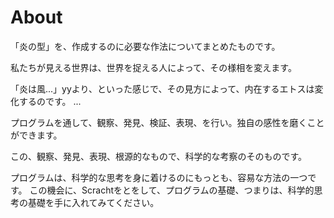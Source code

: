 # About
「炎の型」を、作成するのに必要な作法についてまとめたものです。

私たちが見える世界は、世界を捉える人によって、その様相を変えます。

「炎は風...」yyより、といった感じで、その見方によって、内在するエトスは変化するのです。
...


プログラムを通して、観察、発見、検証、表現、を行い。独自の感性を磨くことができます。


この、観察、発見、表現、根源的なもので、科学的な考察のそのものです。

プログラムは、科学的な思考を身に着けるのにもっとも、容易な方法の一つです。
この機会に、Scrachtをとをして、プログラムの基礎、つまりは、科学的思考の基礎を手に入れてみてください。


